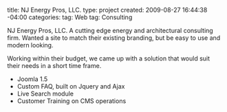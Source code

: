 title: NJ Energy Pros, LLC.
type: project
created: 2009-08-27 16:44:38 -04:00
categories: 
tag: Web
tag: Consulting

NJ Energy Pros, LLC. A cutting edge energy and architectural consulting firm. Wanted a site to match their existing branding, but be easy to use and modern looking.

Working within their budget, we came up with a solution that would suit their needs in a short time frame.

* Joomla 1.5
* Custom FAQ, built on Jquery and Ajax
* Live Search module
* Customer Training on CMS operations
